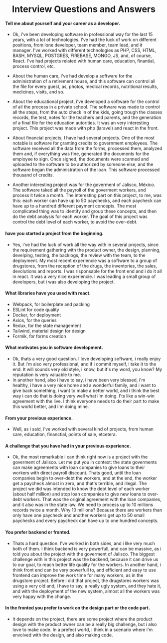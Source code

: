 <h1 align="center">Interview Questions and Answers</h1>

#### Tell me about yourself and your career as a developer.

- Ok, i've been developing software in professional way for the last 15 years, with a lot of technologies. I've had the luck of work on different positions, from lone developer, team member, team lead, and it manager. I've worked with different technologies as PHP, CSS, HTML, BASH, MYSQL, POSTGRES, FIREBASE, MONGO, JS, and, of course, React. I've had projects related with human care, education, finantial, process control, etc.

- About the human care, i've had develop a software for the administration of a retirement house, and this software can control all the file for every guest, as, photos, medical records, nutritional results, medicines, visits, and so.

- About the educational project, i've developed a software for the control of all the process in a private school. The software was made to control all the steps, from the auto check in of the kids, going trough the classes records, the test, notes for the teachers and parents, and the generation of a final file for the education autorities. It was an very interesting project. This project was made with php (laravel) and react in the front.

- About financial projects, I have had several projects. One of the most notable is software for granting credits to government employees. The software received all the data from the forms, processed them, analyzed them and, if everything was fine, generated the documents for the employee to sign. Once signed, the documents were scanned and uploaded to the software to be authorized by someone else, and the software began the administration of the loan. This software processed thousand of credits.

- Another interesting project was for the goverment of Jalisco, México. The software taked all the payroll of the goverment workers, and process it twice a month. The interesting part on this project, to me, was this: each worker can have up to 50 paychecks, and each paycheck can have up to a hundred different payment concepts. The most complicated thing was to identify and group these concepts, and then do the debt analysis for each worker. The goal of this project was control the debt level of each worker, to avoid the over-debt.

#### have you started a project from the beginning.

- Yes, i've had the luck of work all the way with in several projects, since the requirement gathering with the product owner, the design, planning, develping, testing, the backlogs, the review with the team, to the deployment. My most recent experiencie was a software to a group of drugstores, from the reception of the drugs, the inventories, the sales, devolutions and reports. I was risponsable for the front end and i do it all in react. It was a very nice experiencie. I was leading a small group of developers, but i was also developing the project.

#### What libraries have you used with react.

- Webpack, for boilerplate and packing
- ESLint for code quality
- Docker, for deployment
- Axios, for the queries
- Redux, for the state management
- Tailwind, material design for design
- Formik, for forms creation

#### What motivates you in software development.

- Ok, thats a very good question. I love developing software, i really enjoy it. But i'm also very professional, and if i commit myself, i take it to the end. It will sounds very old style, i know, but it's my word, you know? My reputation is very valuable to me.
- In another hand, also i have to say, i have been very blessed, i'm healthy, i have a very nice home and a wonderful family, and i want to give back something, i want to make a better world, and i think the best way i can do that is doing very well what i'm doing. I'ts like a win-win agreement with the live. I think everyone needs to do their part to make this world better, and i'm doing mine.

#### From your previous experience.

- Well, as i said, i've worked with several kind of projects, from human care, education, financtial, points of sale, etcetera.

#### A challenge that you have had in your previous experience.

- Ok, the most remarkable i can think right now is a project with the goverment of Jalisco. Let me put you in context: the state goverments can make agreements with loan companies to give loans to their workers with direct payroll discount. Thats good, until the loan companies begin to over-debt the workers, and at the end, the worker get a paycheck almost in zero, and that's terrible, and illegal. The project we did was intended to know the debt level of each worker (about half million) and stop loan companies to give new loans to over-debt workers. That was the original agreement with the loan companies, and it also was in the state law. We need to process up to 10 millions records twice a month. Why 10 millions? Because there are workers than only have one paycheck and another workers get up to 50 small paychecks and every paycheck can have up to one hundred concepts.

#### You prefer backend or fronted.

- Thats a hard question. I've worked in both sides, and i like very much both of them. I think backend is very powerfull, and can be massive, as i told you about the project with the goverment of Jalisco. The biggest challenge with in this project was the backend, because it can drive us to our goal, to reach better life quality for the workers. In another hand, i think front end can be very powerfull to, and efficient and easy to use frontend can improve the work time for many workers, as in the drugstore project. Before i did that project, the drugstores workers was using a very old and, i have to say, a really ugly system, and they hate it, and with the deployment of the new system, almost all the workers was very happy with the change.

#### In the fronted you prefer to work on the design part or the code part.

- It depends on the project, there are some project where the product design with the product owner can be a really big challenge, but i also love to make code. In a prefect world, i think in a scenario where i'm envolved with the design, and also making code.
